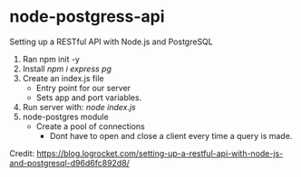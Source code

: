 # node-postgress-api
Setting up a RESTful API with Node.js and PostgreSQL

1. Ran npm init -y
2. Install _npm i express pg_
3. Create an index.js file
    - Entry point for our server
    - Sets app and port variables.
4. Run server with: _node index.js_
5. node-postgres module
    - Create a pool of connections
        - Dont have to open and close a client every time a query is made.


Credit: https://blog.logrocket.com/setting-up-a-restful-api-with-node-js-and-postgresql-d96d6fc892d8/

